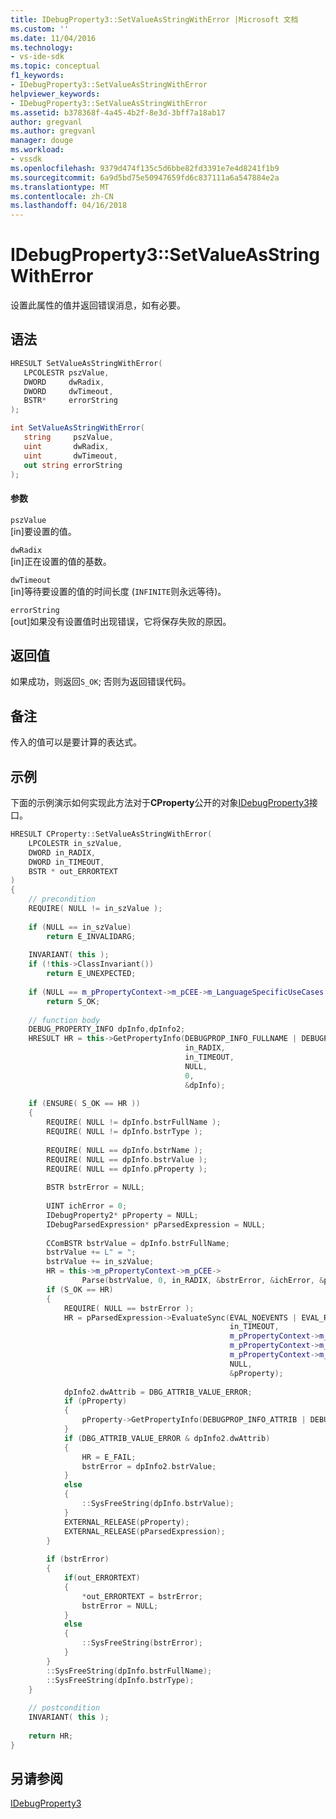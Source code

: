 ```yaml
---
title: IDebugProperty3::SetValueAsStringWithError |Microsoft 文档
ms.custom: ''
ms.date: 11/04/2016
ms.technology:
- vs-ide-sdk
ms.topic: conceptual
f1_keywords:
- IDebugProperty3::SetValueAsStringWithError
helpviewer_keywords:
- IDebugProperty3::SetValueAsStringWithError
ms.assetid: b378368f-4a45-4b2f-8e3d-3bff7a18ab17
author: gregvanl
ms.author: gregvanl
manager: douge
ms.workload:
- vssdk
ms.openlocfilehash: 9379d474f135c5d6bbe82fd3391e7e4d8241f1b9
ms.sourcegitcommit: 6a9d5bd75e50947659fd6c837111a6a547884e2a
ms.translationtype: MT
ms.contentlocale: zh-CN
ms.lasthandoff: 04/16/2018
---
```

# <a name="idebugproperty3setvalueasstringwitherror"></a>IDebugProperty3::SetValueAsStringWithError
设置此属性的值并返回错误消息，如有必要。  
  
## <a name="syntax"></a>语法  
  
```cpp  
HRESULT SetValueAsStringWithError(  
   LPCOLESTR pszValue,  
   DWORD     dwRadix,  
   DWORD     dwTimeout,  
   BSTR*     errorString  
);  
```  
  
```csharp  
int SetValueAsStringWithError(  
   string     pszValue,  
   uint       dwRadix,  
   uint       dwTimeout,  
   out string errorString  
);  
```  
  
#### <a name="parameters"></a>参数  
 `pszValue`  
 [in]要设置的值。  
  
 `dwRadix`  
 [in]正在设置的值的基数。  
  
 `dwTimeout`  
 [in]等待要设置的值的时间长度 (`INFINITE`则永远等待)。  
  
 `errorString`  
 [out]如果没有设置值时出现错误，它将保存失败的原因。  
  
## <a name="return-value"></a>返回值  
 如果成功，则返回`S_OK`; 否则为返回错误代码。  
  
## <a name="remarks"></a>备注  
 传入的值可以是要计算的表达式。  
  
## <a name="example"></a>示例  
 下面的示例演示如何实现此方法对于**CProperty**公开的对象[IDebugProperty3](../../../extensibility/debugger/reference/idebugproperty3.md)接口。  
  
```cpp  
HRESULT CProperty::SetValueAsStringWithError(   
    LPCOLESTR in_szValue,  
    DWORD in_RADIX,  
    DWORD in_TIMEOUT,   
    BSTR * out_ERRORTEXT  
)  
{  
    // precondition  
    REQUIRE( NULL != in_szValue );  
  
    if (NULL == in_szValue)  
        return E_INVALIDARG;  
  
    INVARIANT( this );  
    if (!this->ClassInvariant())  
        return E_UNEXPECTED;  
  
    if (NULL == m_pPropertyContext->m_pCEE->m_LanguageSpecificUseCases.pfSetValue)  
        return S_OK;  
  
    // function body  
    DEBUG_PROPERTY_INFO dpInfo,dpInfo2;  
    HRESULT HR = this->GetPropertyInfo(DEBUGPROP_INFO_FULLNAME | DEBUGPROP_INFO_ATTRIB | DEBUGPROP_INFO_TYPE | DEBUGPROP_INFO_VALUE_AUTOEXPAND,  
                                       in_RADIX,  
                                       in_TIMEOUT,  
                                       NULL,  
                                       0,  
                                       &dpInfo);  
  
    if (ENSURE( S_OK == HR ))  
    {  
        REQUIRE( NULL != dpInfo.bstrFullName );  
        REQUIRE( NULL != dpInfo.bstrType );  
  
        REQUIRE( NULL == dpInfo.bstrName );  
        REQUIRE( NULL == dpInfo.bstrValue );  
        REQUIRE( NULL == dpInfo.pProperty );  
  
        BSTR bstrError = NULL;  
  
        UINT ichError = 0;  
        IDebugProperty2* pProperty = NULL;  
        IDebugParsedExpression* pParsedExpression = NULL;  
  
        CComBSTR bstrValue = dpInfo.bstrFullName;  
        bstrValue += L" = ";  
        bstrValue += in_szValue;  
        HR = this->m_pPropertyContext->m_pCEE->  
                Parse(bstrValue, 0, in_RADIX, &bstrError, &ichError, &pParsedExpression);  
        if (S_OK == HR)  
        {  
            REQUIRE( NULL == bstrError );  
            HR = pParsedExpression->EvaluateSync(EVAL_NOEVENTS | EVAL_RETURNVALUE,  
                                                 in_TIMEOUT,  
                                                 m_pPropertyContext->m_pSymbolProvider,  
                                                 m_pPropertyContext->m_pAddress,  
                                                 m_pPropertyContext->m_pBinder,  
                                                 NULL,  
                                                 &pProperty);  
  
            dpInfo2.dwAttrib = DBG_ATTRIB_VALUE_ERROR;  
            if (pProperty)  
            {  
                pProperty->GetPropertyInfo(DEBUGPROP_INFO_ATTRIB | DEBUGPROP_INFO_VALUE,10,in_TIMEOUT,NULL,0,&dpInfo2);  
            }  
            if (DBG_ATTRIB_VALUE_ERROR & dpInfo2.dwAttrib)  
            {  
                HR = E_FAIL;  
                bstrError = dpInfo2.bstrValue;  
            }  
            else  
            {  
                ::SysFreeString(dpInfo.bstrValue);  
            }  
            EXTERNAL_RELEASE(pProperty);  
            EXTERNAL_RELEASE(pParsedExpression);          
        }  
  
        if (bstrError)  
        {  
            if(out_ERRORTEXT)  
            {  
                *out_ERRORTEXT = bstrError;  
                bstrError = NULL;  
            }  
            else  
            {  
                ::SysFreeString(bstrError);  
            }  
        }  
        ::SysFreeString(dpInfo.bstrFullName);  
        ::SysFreeString(dpInfo.bstrType);  
    }  
  
    // postcondition  
    INVARIANT( this );  
  
    return HR;  
}  
```  
  
## <a name="see-also"></a>另请参阅  
 [IDebugProperty3](../../../extensibility/debugger/reference/idebugproperty3.md)